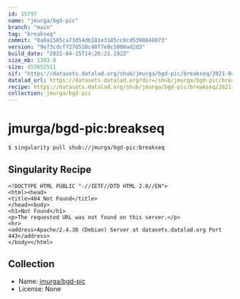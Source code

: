 ```yaml
---
id: 15797
name: "jmurga/bgd-pic"
branch: "main"
tag: "breakseq"
commit: "0a0a1585ca73d54db181e3185cc0cd5390848073"
version: "9e73cdcf727d510c48f7e8c5000ad2d3"
build_date: "2021-04-15T14:26:21.192Z"
size_mb: 1393.0
size: 453652511
sif: "https://datasets.datalad.org/shub/jmurga/bgd-pic/breakseq/2021-04-15-0a0a1585-9e73cdcf/9e73cdcf727d510c48f7e8c5000ad2d3.sif"
datalad_url: https://datasets.datalad.org?dir=/shub/jmurga/bgd-pic/breakseq/2021-04-15-0a0a1585-9e73cdcf/
recipe: https://datasets.datalad.org/shub/jmurga/bgd-pic/breakseq/2021-04-15-0a0a1585-9e73cdcf/Singularity
collection: jmurga/bgd-pic
---
```


# jmurga/bgd-pic:breakseq

```bash
$ singularity pull shub://jmurga/bgd-pic:breakseq
```

## Singularity Recipe

```singularity
<!DOCTYPE HTML PUBLIC "-//IETF//DTD HTML 2.0//EN">
<html><head>
<title>404 Not Found</title>
</head><body>
<h1>Not Found</h1>
<p>The requested URL was not found on this server.</p>
<hr>
<address>Apache/2.4.38 (Debian) Server at datasets.datalad.org Port 443</address>
</body></html>
```

## Collection

 - Name: [jmurga/bgd-pic](https://github.com/jmurga/bgd-pic)
 - License: None

